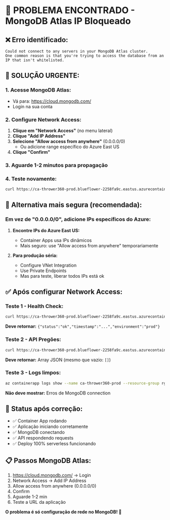 # 🚨 PROBLEMA ENCONTRADO - MongoDB Atlas IP Bloqueado

## ❌ **Erro identificado:**
```
Could not connect to any servers in your MongoDB Atlas cluster. 
One common reason is that you're trying to access the database from an IP that isn't whitelisted.
```

## 🔧 **SOLUÇÃO URGENTE:**

### **1. Acesse MongoDB Atlas:**
- Vá para: https://cloud.mongodb.com/
- Login na sua conta

### **2. Configure Network Access:**
1. **Clique em "Network Access"** (no menu lateral)
2. **Clique "Add IP Address"**
3. **Selecione "Allow access from anywhere"** (0.0.0.0/0)
   - Ou adicione range específico do Azure East US
4. **Clique "Confirm"**

### **3. Aguarde 1-2 minutos** para propagação

### **4. Teste novamente:**
```bash
curl https://ca-thrower360-prod.blueflower-2258fa9c.eastus.azurecontainerapps.io/
```

## 🎯 **Alternativa mais segura (recomendada):**

### **Em vez de "0.0.0.0/0", adicione IPs específicos do Azure:**

1. **Encontre IPs do Azure East US:**
   - Container Apps usa IPs dinâmicos
   - Mais seguro: use "Allow access from anywhere" temporariamente

2. **Para produção séria:**
   - Configure VNet Integration
   - Use Private Endpoints
   - Mas para teste, liberar todos IPs está ok

## ✅ **Após configurar Network Access:**

### **Teste 1 - Health Check:**
```bash
curl https://ca-thrower360-prod.blueflower-2258fa9c.eastus.azurecontainerapps.io/
```
**Deve retornar:** `{"status":"ok","timestamp":"...","environment":"prod"}`

### **Teste 2 - API Pregões:**
```bash
curl https://ca-thrower360-prod.blueflower-2258fa9c.eastus.azurecontainerapps.io/pregoes
```
**Deve retornar:** Array JSON (mesmo que vazio: `[]`)

### **Teste 3 - Logs limpos:**
```bash
az containerapp logs show --name ca-thrower360-prod --resource-group rg-thrower360-prod --tail 10
```
**Não deve mostrar:** Erros de MongoDB connection

## 🚀 **Status após correção:**
- ✅ Container App rodando
- ✅ Aplicação iniciando corretamente  
- ✅ MongoDB conectando
- ✅ API respondendo requests
- ✅ Deploy 100% serverless funcionando

## 📋 **Passos MongoDB Atlas:**
1. https://cloud.mongodb.com/ → Login
2. Network Access → Add IP Address
3. Allow access from anywhere (0.0.0.0/0)
4. Confirm
5. Aguarde 1-2 min
6. Teste a URL da aplicação

**O problema é só configuração de rede no MongoDB! 🎯**
